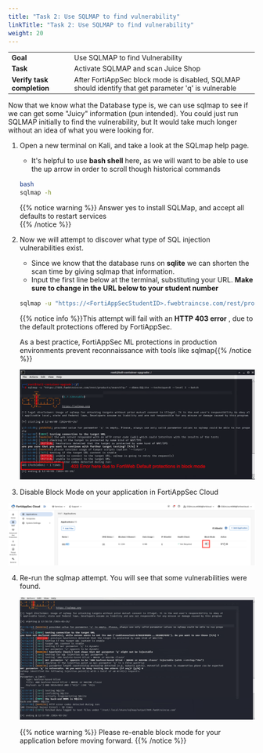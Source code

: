 ```yaml
---
title: "Task 2: Use SQLMAP to find vulnerability"
linkTitle: "Task 2: Use SQLMAP to find vulnerability"
weight: 20
---
```


|                            |    |  
|----------------------------| ----
| **Goal**                   | Use SQLMAP to find Vulnerability
| **Task**                   | Activate SQLMAP and scan Juice Shop
| **Verify task completion** | After FortiAppSec block mode is disabled, SQLMAP should identify that get parameter 'q' is vulnerable

Now that we know what the Database type is, we can use sqlmap to see if we can get some "Juicy" information (pun intended).  You could just run SQLMAP initially to find the vulnerability, but It would take much longer without an idea of what you were looking for.

1. Open a new terminal on Kali, and take a look at the SQLmap help page.  
   - It's helpful to use **bash shell** here, as we will want to be able to use the up arrow in order to scroll though historical commands

   ```sh
   bash
   sqlmap -h
   ```
   {{% notice warning %}}
   Answer yes to install SQLMap, and accept all defaults to restart services  
   {{% /notice %}}
   
2. Now we will attempt to discover what type of SQL injection vulnerabilities exist.  
   - Since we know that the database runs on **sqlite** we can shorten the scan time by giving sqlmap that information.  
   - Input the first line below at the terminal, substituting your URL. **Make sure to change <FortiAppSecStudentID> in the URL below to your student number**

   ```sh
   sqlmap -u "https://<FortiAppSecStudentID>.fwebtraincse.com/rest/products/search?q=" --dbms=SQLite --technique=B --level 3 --batch
   ```

   {{% notice info %}}This attempt will fail with an **HTTP 403 error** , due to the default protections offered by FortiAppSec.
 
   As a best practice, FortiAppSec ML protections in production environments prevent reconnaissance with tools like sqlmap{{% /notice %}}

   ![Map-Blocked](map-blocked.png)

3. Disable Block Mode on your application in FortiAppSec Cloud

  ![blockmode-disable](blockmode-disable.png)

4. Re-run the sqlmap attempt.  You will see that some vulnerabilities were found.

   ![Map-Allow](mapallow.png)
   
   {{% notice warning %}}
   Please re-enable block mode for your application before moving forward.
   {{% /notice %}}